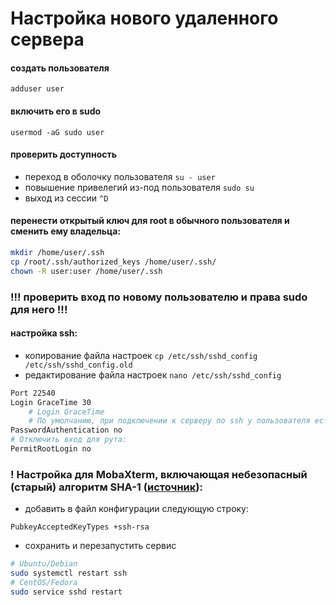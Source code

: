 # Настройка нового удаленного сервера

#### создать пользователя
```adduser user```

#### включить его в sudo
```usermod -aG sudo user```
#### проверить доступность
- переход в оболочку пользователя
```su - user```
- повышение привелегий из-под пользователя
```sudo su```
- выход из сессии
```^D```

#### перенести открытый ключ для root в обычного пользователя и сменить ему владельца:
```bash
mkdir /home/user/.ssh
cp /root/.ssh/authorized_keys /home/user/.ssh/
chown -R user:user /home/user/.ssh
```

### **!!! проверить вход по новому пользователю и права sudo для него !!!**

#### настройка ssh:
- копирование файла настроек
```cp /etc/ssh/sshd_config /etc/ssh/sshd_config.old```
- редактирование файла настроек
```nano /etc/ssh/sshd_config```
```bash
Port 22540
Login GraceTime 30
	# Login GraceTime
	# По умолчанию, при подключении к серверу по ssh у пользователя есть 2 минуты для ввода логина и пароля. Такого промежутка более чем достаточно, причем не только для авторизованного пользователя, но и для хакера. Поэтому время ожидания ввода этих данных стоит ограничить до 30-60 секунд, в зависимости от ваших предпочтений.
PasswordAuthentication no
# Отключить вход для рута:
PermitRootLogin no
```
### ! Настройка для MobaXterm, включающая небезопасный (старый) алгоритм SHA-1 ([источник](https://superuser.com/questions/1678830/server-refused-our-key-only-from-mobaxterm-bookmark-setup)):

- добавить в файл конфигурации следующую строку:
```
PubkeyAcceptedKeyTypes +ssh-rsa
```

- сохранить и перезапустить сервис
```bash
# Ubuntu/Debian
sudo systemctl restart ssh
# CentOS/Fedora
sudo service sshd restart
```
